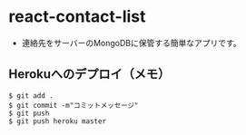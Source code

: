 # react-contact-list
* 連絡先をサーバーのMongoDBに保管する簡単なアプリです。

## Herokuへのデプロイ（メモ）
``` 
$ git add .
$ git commit -m"コミットメッセージ"
$ git push
$ git push heroku master
```